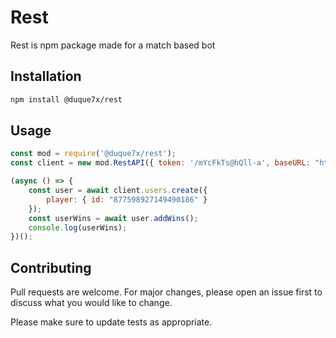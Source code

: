 # Rest

Rest is npm package made for a match based bot

## Installation

```bash
npm install @duque7x/rest
```

## Usage

```javascript
const mod = require('@duque7x/rest');
const client = new mod.RestAPI({ token: '/mYcFkTs@hQll-a', baseURL: "http://localhost:3000/api/v1" });

(async () => {
    const user = await client.users.create({
        player: { id: "877598927149490186" }
    });
    const userWins = await user.addWins();
    console.log(userWins);
})();
```

## Contributing

Pull requests are welcome. For major changes, please open an issue first
to discuss what you would like to change.

Please make sure to update tests as appropriate.